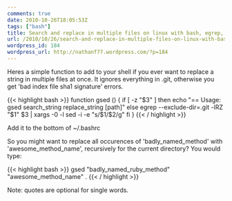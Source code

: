 ```yaml
---
comments: true
date: 2010-10-26T18:05:53Z
tags: ["bash"]
title: Search and replace in multiple files on linux with bash, egrep, sed function
url: /2010/10/26/search-and-replace-in-multiple-files-on-linux-with-bash-egrep-sed-function/
wordpress_id: 184
wordpress_url: http://nathanf77.wordpress.com/?p=184
---
```


Heres a simple function to add to your shell if you ever want to replace a string in multiple files at once. It ignores everything in .git, otherwise you get 'bad index file sha1 signature' errors.

{{< highlight bash >}}
function gsed () {
if [ -z "$3" ]
then
echo "== Usage: gsed search_string replace_string [path]"
else
egrep --exclude-dir=.git -lRZ "$1" $3 | xargs -0 -l sed -i -e "s/$1/$2/g"
fi
}
{{< / highlight >}}

Add it to the bottom of ~/.bashrc

So you might want to replace all occurences of 'badly_named_method' with 'awesome_method_name', recursively for the current directory? You would type:

{{< highlight bash >}}
gsed "badly_named_ruby_method" "awesome_method_name" .
{{< / highlight >}}

Note: quotes are optional for single words.
